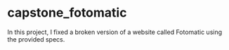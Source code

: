 # capstone_fotomatic
In this project, I fixed a broken version of a website called Fotomatic using the provided specs.
